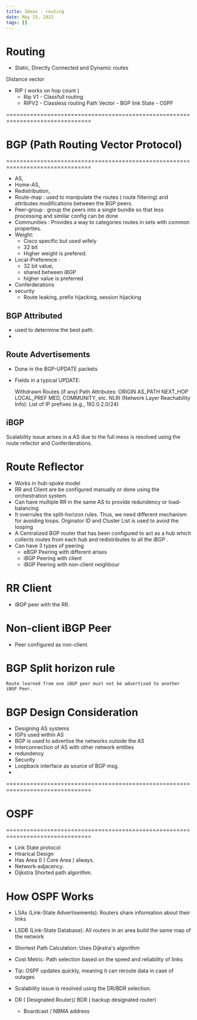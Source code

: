 ```yaml
---
title: Ideas - routing 
date: May 15, 2025
tags: []
---
```

# Routing 
- Static, Directly Connected and Dynamic routes 

Distance vector 
   - RIP ( works on hop count )
       - Rip V1 - Classfull routing 
       - RIPV2 - Classless routing
Path Vector - BGP
link State - OSPF

===============================================================================
# BGP (Path Routing Vector Protocol)
===============================================================================


- AS, 
- Home-AS, 
- Redistribution, 
- Route-map : used to manipulate the routes ( route filtering) and attributes modifications between the BGP peers. 
- Peer-group : group the peers into a single bundle so that less processing and similar config can be done 
- Communities : Provides a way to categories routes in sets with common properties. 
- Weight:
   - Cisco specific but used wifely
   - 32 bit
   - Higher weight is prefered.
- Local-Preference : 
   - 32 bit value,
   - shared between iBGP
   - higher value is preferred
- Conferderations 
- security 
   - Route leaking, prefix hijacking, session hijacking

BGP Attributed 
---
 - used to determine the best path.
 - 


Route Advertisements 
---
  - Done in the BGP-UPDATE packets
  - Fields in a typical UPDATE:

    Withdrawn Routes (if any)
    Path Attributes:
    ORIGIN
    AS_PATH
    NEXT_HOP
    LOCAL_PREF
    MED, COMMUNITY, etc.
    NLRI (Network Layer Reachability Info):
    List of IP prefixes (e.g., 192.0.2.0/24)


iBGP
---
Scalability issue arises in a AS due to the full mess is resolved using the route refector and Conferderations.

# Route Reflector 
  - Works in hub-spoke model
  - RR and Client are be configured manually or done using the orchestration system.
  - Can have multiple RR in the same AS to provide redundency or load-balancing
  - It overrules the split-horizon rules. Thus, we need different mechanism for avoiding loops. Orginator ID and Cluster List is used to avoid the looping 
  - A Centralized BGP router that has been configured to act as a hub which collects routes from each hub and redistributes to all the iBGP .
  - Can have 3 types of peering 
     - eBGP Peering with different arises 
     - iBGP Peering with client 
     - iBGP Peering with non-client neighbour
# RR Client 
- iBGP peer with the RR.
# Non-client iBGP Peer
- Peer configured as non-client.


# BGP Split horizon rule 
    Route learned from one iBGP peer must not be advertised to another iBGP Peer.

# BGP Design Consideration
- Designing AS systems 
- IGPs used within AS
- BGP is used to advertise the networks outside the AS
- Interconnection of AS with other network entities
- redundency
- Security 
- Loopback interface as source of BGP msg.
-

===============================================================================
# OSPF
===============================================================================
- Link State protocol
- Hirarical Design 
- Has Area 0 ( Core Area ) always.
- Network-adjacency.
- Dijkstra Shorted path algorithm.

# How OSPF Works 
 - LSAs (Link-State Advertisements): Routers share information about their links 
 - LSDB (Link-State Database): All routers in an area build the same map of the network  
 - Shortest Path Calculation: Uses Dijkstra's algorithm 
 - Cost Metric: Path selection based on the speed and reliability of links 
 - Tip: OSPF updates quickly, meaning it can reroute data in case of outages 


  - Scalability issue is resolved using the DR/BDR selection.
  - DR ( Designated Router)/ BDR ( backup designated router)
    - Boardcast / NBMA address

